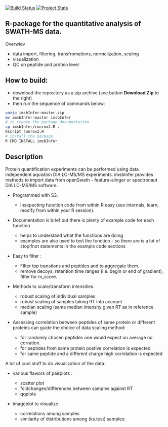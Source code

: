 [![Build Status](https://travis-ci.org/wolski/imsbInfer.svg?branch=master)](https://travis-ci.org/wolski/imsbInfer)
[![Project Stats](https://www.ohloh.net/p/imsbInfer/widgets/project_thin_badge.gif)](https://www.ohloh.net/p/imsbInfer)

## R-package for the quantitative analysis of SWATH-MS data.

Overwiev

- data import, filtering, transfromations, normalization,  scaling
- visualization
- QC on peptide and protein level

## How to build:

- download the repository as a zip archive (see button __Download Zip__ to the right)
- then run the sequence of commands below:

```sh
unzip imsbInfer-master.zip
mv imsbInfer-master imsbInfer
# to create the package documentation 
cp imsbInfer/runrox2.R .
Rscript runrox2.R 
# install the package
R CMD INSTALL imsbInfer
```

## Description

Protein quantification experiments can be performed using data independent aquistion DIA LC-MS/MS experiments.
imsbInfer provides methods to import data from openSwath - feature-alinger or spectronaut DIA LC-MS/MS software.


* Programmed with S3. 
  * insepecting function code from within R easy (see internals, learn, modify from within your R session).

* Documentation is brief but there is plenty of example code for each function 
  * helps to understand what the functions are doing
  * examples are also used to test the function - so there are is a lot of stopifnot statements in the example code sections

* Easy to filter :
  * Filter top transtions and peptides and to aggregate them.
  * remove decoys, retention time ranges (i.e. begin or end of gradient), filter for m_score.

* Methods to scale/transform intensities.
  - robust scaling of individual samples
  - robust scaling of samples taking RT into account
  - median scaling (same median intensity given RT as in reference sample)

* Assessing correlation between peptides of same protein or different proteins can guide the choice of data scaling method:
  - for randomly chosen peptides one would expect on average no corration.
  - for peptides from same protein postive correlation is expected
  - for same peptide and a different charge high correlation is expected

A lot of cool stuff to do visualization of the data.

* various flawors of pairplots : 
  - scatter plot
  - foldchanges/differences between samples against RT
  - qqplots

* imageplot to visualize 
  - correlations among samples
  - similarity of distributions among (ks.test) samples:

